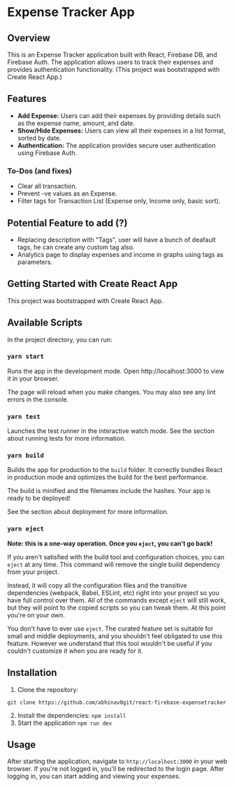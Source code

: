 # Expense Tracker App

## Overview

This is an Expense Tracker application built with React, Firebase DB, and Firebase Auth. The application allows users to track their expenses and provides authentication functionality.
(This project was bootstrapped with Create React App.)

## Features

- **Add Expense:** Users can add their expenses by providing details such as the expense name, amount, and date.
- **Show/Hide Expenses:** Users can view all their expenses in a list format, sorted by date.
- **Authentication:** The application provides secure user authentication using Firebase Auth.

### To-Dos (and fixes)

- Clear all transaction.
- Prevent -ve values as an Expense.
- Filter tags for Transaction List (Expense only, Income only, basic sort).

## Potential Feature to add (?)

- Replacing description with "Tags", user will have a bunch of deafault tags, he can create any custom tag also.
- Analytics page to display expenses and income in graphs using tags as parameters.

## Getting Started with Create React App

This project was bootstrapped with Create React App.

## Available Scripts

In the project directory, you can run:

### `yarn start`

Runs the app in the development mode.
Open http://localhost:3000 to view it in your browser.

The page will reload when you make changes.
You may also see any lint errors in the console.

### `yarn test`

Launches the test runner in the interactive watch mode.
See the section about running tests for more information.

### `yarn build`

Builds the app for production to the `build` folder.
It correctly bundles React in production mode and optimizes the build for the best performance.

The build is minified and the filenames include the hashes.
Your app is ready to be deployed!

See the section about deployment for more information.

### `yarn eject`

**Note: this is a one-way operation. Once you `eject`, you can't go back!**

If you aren't satisfied with the build tool and configuration choices, you can `eject` at any time. This command will remove the single build dependency from your project.

Instead, it will copy all the configuration files and the transitive dependencies (webpack, Babel, ESLint, etc) right into your project so you have full control over them. All of the commands except `eject` will still work, but they will point to the copied scripts so you can tweak them. At this point you're on your own.

You don't have to ever use `eject`. The curated feature set is suitable for small and middle deployments, and you shouldn't feel obligated to use this feature. However we understand that this tool wouldn't be useful if you couldn't customize it when you are ready for it.

## Installation

1. Clone the repository:

```
git clone https://github.com/abhinav0git/react-firebase-expensetracker
```

2. Install the dependencies:
   `npm install`
3. Start the application
   `npm run dev`

## Usage

After starting the application, navigate to `http://localhost:3000` in your web browser. If you're not logged in, you'll be redirected to the login page. After logging in, you can start adding and viewing your expenses.
